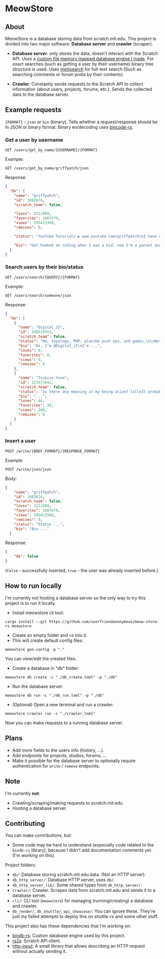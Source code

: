 # MeowStore

## About
MeowStore is a database storing data from scratch.mit.edu. 
This project is divided into two major software: **Database server** and **crawler** (scraper).
- **Database server**: only stores the data, doesn't interact with the Scratch API. Uses a [custom file memory mapped database engine I made](https://github.com/userfriendanonymous/bindb-rs).
For exact searches (such as getting a user by their username) binary tree structure is used.
Uses [meilisearch](https://www.meilisearch.com/) for full-text search (Such as searching comments or forum posts by their contents).

- **Crawler**: Constantly sends requests to the Scratch API to collect information (about users, projects, forums, etc.). Sends the collected data to the database server.

## Example requests
`{FORMAT}` - `json` or `bin` (binary). Tells whether a request/response should be in JSON or binary format.
Binary en/decoding uses [bincode-rs](https://github.com/bincode-org/bincode).
### Get a user by username
```
GET /users/get_by_name/{USERNAME}/{FORMAT}
```
Example:
```
GET /users/get_by_name/griffpatch/json
```
Response:
```json
{
  "Ok": {
    "name": "griffpatch",
    "id": 1882674,
    "scratch_team": false,

    "loves": 3211809,
    "favorites": 2887670,
    "views": 295423368,
    "remixes": 0,

    "status": "YouTube Tutorials ▶️ www.youtube.com/griffpatch\nI have only 2 other accounts:\n@griffpatch_tutor | @Griffpatch-Academy\nNo 4f4 or f4f sorry\nPlease don't spam: Max 1 ad per person a day",

    "bio": "Got hooked on coding when I was a kid, now I'm a parent and nothing's changed! My day job involves java coding. In my spare time I love making games, being creative & drumming in church."
  }
}
```
### Search users by their bio/status
```
GET /users/search/{QUERY}/{FORMAT}
```
Example:
```
GET /users/search/someone/json
```
Response:
```json
{
  "Ok": [
    {
      "name": "Digital_i5",
      "id": 140519353,
      "scratch_team": false,
      "status": "Hm, topology, PHP, planche push ups, and games.\n\nNot responding to 85% of comments.\nSorry, but absolutely NO F4F. But if someone tells you ...",
      "bio": "Hi, I’m @Digital_i5\nI’m ...",
      "loves": 0,
      "favorites": 0,
      "views": 0,
      "remixes": 0
    },
    {
      "name": "Tsukise-Yune",
      "id": 123973642,
      "scratch_team": false,
      "status": "Is there any meaning in my being alive? lol\nIt probably doesn't make any sense lol\n\n＊someone to cherish＊\n　...",
      "bio": "...",
      "loves": 44,
      "favorites": 38,
      "views": 240,
      "remixes": 0
    }
  ]
}
```

### Insert a user
```
POST /write/{BODY_FORMAT}/{RESPONSE_FORMAT}
```
Example
```
POST /write/json/json
```
Body:
```json
{
    "name": "griffpatch",
    "id": 1882674,
    "scratch_team": false,
    "loves": 3211809,
    "favorites": 2887670,
    "views": 295423368,
    "remixes": 0,
    "status": "Status ...",
    "bio": "Bio ..."
  }
```
Response:

```json
{
    "Ok": false
}
```
(`false` - successfully inserted, `true` - the user was already inserted before.)

## How to run locally
I'm currently not hosting a database server so the only way to try this project is to run it locally.

- Install meowstore cli tool:
```
cargo install --git https://github.com/userfriendanonymous/meow-store-rs meowstore
```

- Create an empty folder and `cd` into it.
- This will create default config files:
```
meowstore gen-config -p "."
```
You can view/edit the created files.

- Create a database in "db" folder:
```
meowstore db create -c "./db_create.toml" -p "./db"
```
- Run the database server:
```
meowstore db run -c "./db_run.toml" -p "./db"
```
- (Optional) Open a new terminal and run a crawler:
```
meowstore crawler run -c "./crawler.toml"
```

Now you can make requests to a running database server.

## Plans
- Add more fields to the users info (history, ...).
- Add endpoints for projects, studios, forums, ...
- Make it possible for the database server to optionally require authentication for `write` / `remove` endpoints.

## Note
I'm currently **not**:
- Crawling/scraping/making requests to scratch.mit.edu.
- Hosting a database server.

## Contributing
You can make contributions, but:
- Some code may be hard to understand (especially code related to the `bindb-rs` library), because I didn't add documentation comments yet. (I'm working on this).

Project folders:
- `db/`: Database storing scratch.mit.edu data. (Not an HTTP server).
- `db_http_server/`: Database HTTP server, uses `db/`.
- `db_http_server_lib/`: Some shared types from `db_http_server/`.
- `crawler/`: Crawler. Scrapes data from scratch.mit.edu and sends it to a database server.
- `cli/`: CLI tool (`meowstore`) for managing (running/creating) a database and crawler.
- `db_render/`, `db_shuttle/`, `api_showcase/`: You can ignore these. They're just my failed attempts to deploy this on shuttle-rs and some other stuff.

This project also has these dependencies that I'm working on:
- [bindb-rs](https://github.com/userfriendanonymous/bindb-rs): Custom database engine used by this project.
- [rs2s](https://github.com/userfriendanonymous/rs2s-rs): Scratch API client.
- [http-input](https://github.com/userfriendanonymous/http-input-rs): A small library that allows describing an HTTP request without actually sending it.
